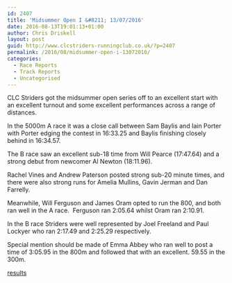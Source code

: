 ```yaml
---
id: 2407
title: 'Midsummer Open I &#8211; 13/07/2016'
date: 2016-08-13T19:01:13+01:00
author: Chris Driskell
layout: post
guid: http://www.clcstriders-runningclub.co.uk/?p=2407
permalink: /2016/08/midsummer-open-i-13072016/
categories:
  - Race Reports
  - Track Reports
  - Uncategorised
---
```

CLC Striders got the midsummer open series off to an excellent start with an excellent turnout and some excellent performances across a range of distances.

In the 5000m A race it was a close call between Sam Baylis and Iain Porter with Porter edging the contest in 16:33.25 and Baylis finishing closely behind in 16:34.57.

The B race saw an excellent sub-18 time from Will Pearce (17:47.64) and a strong debut from newcomer Al Newton (18:11.96).

Rachel Vines and Andrew Paterson posted strong sub-20 minute times, and there were also strong runs for Amelia Mullins, Gavin Jerman and Dan Farrelly.

Meanwhile, Will Ferguson and James Oram opted to run the 800, and both ran well in the A race.  Ferguson ran 2:05.64 whilst Oram ran 2:10.91.

In the B race Striders were well represented by Joel Freeland and Paul Lockyer who ran 2:17.49 and 2:25.29 respectively.

Special mention should be made of Emma Abbey who ran well to post a time of 3:05.95 in the 800m and followed that with an excellent. 59.55 in the 300m.

[results](http://cheltenhamharriers.co.uk/public/inc/doc/midsummer-opens/results/midsummer_1_2016_results.pdf)

&nbsp;

&nbsp;

&nbsp;

&nbsp;